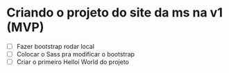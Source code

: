 # Criando o projeto do site da ms na v1 (MVP)
- [ ] Fazer bootstrap rodar local
- [ ] Colocar o Sass pra modificar o bootstrap
- [ ] Criar o primeiro Helloi World do projeto